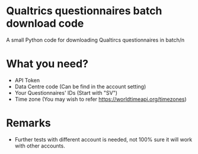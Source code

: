 # Qualtrics questionnaires batch download code
A small Python code for downloading Qualtircs questionnaires in batch/n
# What you need?
- API Token
- Data Centre code (Can be find in the account setting)
- Your Questionnaires' IDs (Start with "SV")
- Time zone (You may wish to refer https://worldtimeapi.org/timezones)
# Remarks
- Further tests with different account is needed, not 100% sure it will work with other accounts.
 
